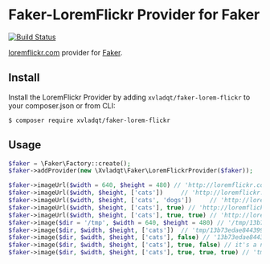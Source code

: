 Faker-LoremFlickr Provider for Faker
===============================

[![Build Status](https://travis-ci.org/xvladxtremal/Faker-LoremFlickr.svg?branch=master)](https://travis-ci.org/xvladxtremal/Faker-LoremFlickr)

[loremflickr.com](http://loremflickr.com/) provider for [Faker](https://github.com/fzaninotto/Faker).

## Install

Install the LoremFlickr Provider by adding `xvladqt/faker-lorem-flickr` to your composer.json or from CLI:

```
$ composer require xvladqt/faker-lorem-flickr
```

## Usage

```php
$faker = \Faker\Factory::create();
$faker->addProvider(new \Xvladqt\Faker\LoremFlickrProvider($faker));

$faker->imageUrl($width = 640, $height = 480) // 'http://loremflickr.com/640/480/'
$faker->imageUrl($width, $height, ['cats'])     // 'http://loremflickr.com/640/480/cats/'
$faker->imageUrl($width, $height, ['cats', 'dogs'])     // 'http://loremflickr.com/640/480/cats/'
$faker->imageUrl($width, $height, ['cats'], true) // 'http://loremflickr.com/640/480/cats/?random=1'
$faker->imageUrl($width, $height, ['cats'], true, true) // 'http://loremflickr.com/g/640/480/cats/?random=1' Monochrome image
$faker->image($dir = '/tmp', $width = 640, $height = 480) // '/tmp/13b73edae8443990be1aa8f1a483bc27.jpg'
$faker->image($dir, $width, $height, ['cats'])  // 'tmp/13b73edae8443990be1aa8f1a483bc27.jpg' it's a cat!
$faker->image($dir, $width, $height, ['cats'], false) // '13b73edae8443990be1aa8f1a483bc27.jpg' it's a filename without path
$faker->image($dir, $width, $height, ['cats'], true, false) // it's a no randomize images (default: `true`)
$faker->image($dir, $width, $height, ['cats'], true, true, true) // 'tmp/13b73edae8443990be1aa8f1a483bc27.jpg' it's a monochrome image cat. Default, `null`.

```
